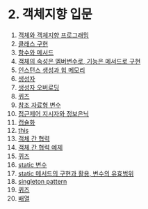 # 2. 객체지향 입문

01. [객체와 객체지향 프로그래밍]()
02. [클래스 구현]()
03. [함수와 메서드]()
04. [객체의 속성은 멤버변수로, 기능은 메서드로 구현]()
05. [인스턴스 생성과 힙 메모리]()
06. [생성자]()
07. [생성자 오버로딩]()
08. [퀴즈]()
09. [참조 자료형 변수]()
10. [접근제어 지시자와 정보은닉]()
11. [캡슐화]()
12. [this]()
13. [객체 간 협력]()
14. [객체 간 협력 예제]()
15. [퀴즈]()
16. [static 변수]()
17. [static 메서드의 구현과 활용, 변수의 유효범위]()
18. [singleton pattern]()
19. [퀴즈]()
20. [배열]()